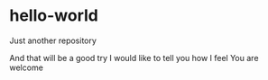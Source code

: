 # hello-world
Just another repository


And that will be a good try
I would like to tell you how I feel 
You are welcome

